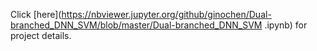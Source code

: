 Click [here](https://nbviewer.jupyter.org/github/ginochen/Dual-branched_DNN_SVM/blob/master/Dual-branched_DNN_SVM
.ipynb) for project details.
